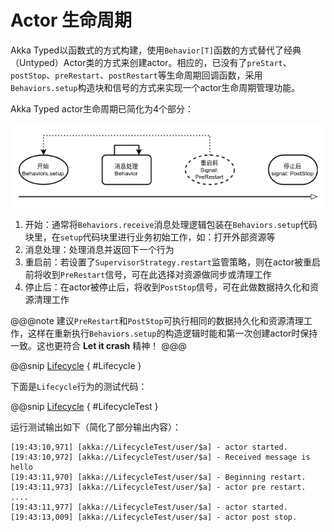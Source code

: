 # Actor 生命周期

Akka Typed以函数式的方式构建，使用`Behavior[T]`函数的方式替代了经典（Untyped）Actor类的方式来创建actor。相应的，已没有了`preStart`、`postStop`、`preRestart`、`postRestart`等生命周期回调函数，采用`Behaviors.setup`构造块和信号的方式来实现一个actor生命周期管理功能。

Akka Typed actor生命周期已简化为4个部分：

![actor lifecycle](imgs/actor-lifecycle.png)

1. 开始：通常将`Behaviors.receive`消息处理逻辑包装在`Behaviors.setup`代码块里，在`setup`代码块里进行业务初始工作，如：打开外部资源等
2. 消息处理：处理消息并返回下一个行为
3. 重启前：若设置了`SupervisorStrategy.restart`监管策略，则在actor被重启前将收到`PreRestart`信号，可在此选择对资源做同步或清理工作
4. 停止后：在actor被停止后，将收到`PostStop`信号，可在此做数据持久化和资源清理工作

@@@note
建议`PreRestart`和`PostStop`可执行相同的数据持久化和资源清理工作，这样在重新执行`Behaviors.setup`的构造逻辑时能和第一次创建actor时保持一致。这也更符合 **Let it crash** 精神！
@@@

@@snip [Lifecycle](../../../../../cookbook-actor/src/main/scala/cookbook/actor/lifecycle/Lifecycle.scala) { #Lifecycle }

下面是`Lifecycle`行为的测试代码：

@@snip [Lifecycle](../../../../../cookbook-actor/src/test/scala/cookbook/actor/lifecycle/LifecycleTest.scala) { #LifecycleTest }

运行测试输出如下（简化了部分输出内容）：

```
[19:43:10,971] [akka://LifecycleTest/user/$a] - actor started.
[19:43:10,972] [akka://LifecycleTest/user/$a] - Received message is hello
[19:43:11,970] [akka://LifecycleTest/user/$a] - Beginning restart.
[19:43:11,973] [akka://LifecycleTest/user/$a] - actor pre restart.
....
[19:43:11,977] [akka://LifecycleTest/user/$a] - actor started.
[19:43:13,009] [akka://LifecycleTest/user/$a] - actor post stop.
```